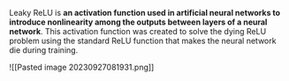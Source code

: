 Leaky ReLU is **an activation function used in artificial neural networks to introduce nonlinearity among the outputs between layers of a neural network**. This activation function was created to solve the dying ReLU problem using the standard ReLU function that makes the neural network die during training.

![[Pasted image 20230927081931.png]]